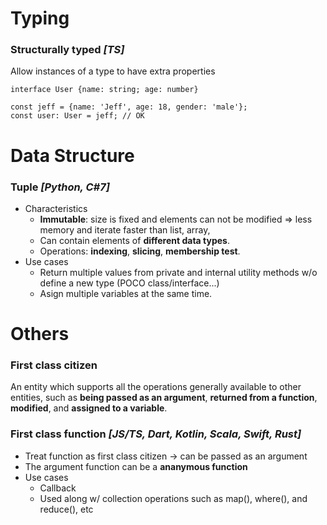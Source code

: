 # Typing
### **Structurally typed** _[TS]_  
Allow instances of a type to have extra properties
```
interface User {name: string; age: number}

const jeff = {name: 'Jeff', age: 18, gender: 'male'}; 
const user: User = jeff; // OK
```



# Data Structure
### **Tuple** _[Python, C#7]_
+ Characteristics  
  - **Immutable**: size is fixed and elements can not be modified => less memory and iterate faster than list, array,
  - Can contain elements of **different data types**.
  - Operations: **indexing**, **slicing**, **membership test**.
+ Use cases
  - Return multiple values from private and internal utility methods w/o define a new type (POCO class/interface...)
  - Asign multiple variables at the same time.



# Others
### First class citizen
An entity which supports all the operations generally available to other entities, such as **being passed as an argument**, **returned from a function**, **modified**, and **assigned to a variable**.
### First class function _[JS/TS, Dart, Kotlin, Scala, Swift, Rust]_
+ Treat function as first class citizen -> can be passed as an argument
+ The argument function can be a **ananymous function**
+ Use cases
  - Callback
  - Used along w/ collection operations such as map(), where(), and reduce(), etc
